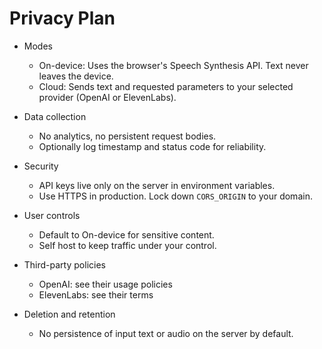 # Privacy Plan

- Modes
  - On-device: Uses the browser's Speech Synthesis API. Text never leaves the device.
  - Cloud: Sends text and requested parameters to your selected provider (OpenAI or ElevenLabs).

- Data collection
  - No analytics, no persistent request bodies.
  - Optionally log timestamp and status code for reliability.

- Security
  - API keys live only on the server in environment variables.
  - Use HTTPS in production. Lock down `CORS_ORIGIN` to your domain.

- User controls
  - Default to On-device for sensitive content.
  - Self host to keep traffic under your control.

- Third-party policies
  - OpenAI: see their usage policies
  - ElevenLabs: see their terms

- Deletion and retention
  - No persistence of input text or audio on the server by default.